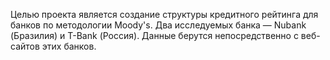 Целью проекта является создание структуры кредитного рейтинга для банков по методологии Moody's. 
Два исследуемых банка — Nubank (Бразилия) и T-Bank (Россия). 
Данные берутся непосредственно с веб-сайтов этих банков.
